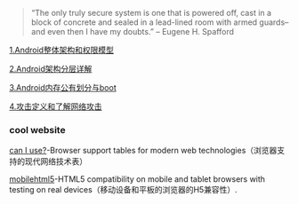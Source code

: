 > “The only truly secure system is one that is powered off, cast in a block of concrete and sealed in a lead-lined room with armed guards–and even then I have my doubts.” – Eugene H. Spafford

[1.Android整体架构和权限模型](https://github.com/ChenSiLiang/securdroid/blob/master/1.%E6%9E%B6%E6%9E%84%E5%92%8C%E6%9D%83%E9%99%90%E6%A8%A1%E5%9E%8B/Android%E6%9E%B6%E6%9E%84%E5%92%8C%E6%9D%83%E9%99%90%E6%A8%A1%E5%9E%8B.md)

[2.Android架构分层详解](https://github.com/ChenSiLiang/securdroid/blob/master/2.%E6%9E%B6%E6%9E%84%E5%88%86%E5%B1%82%E8%AF%A6%E8%A7%A3/%E6%B7%B1%E5%85%A5%E7%90%86%E8%A7%A3Android%E5%B1%82%E7%BA%A7.md)

[3.Android内存公有划分与boot](https://github.com/ChenSiLiang/securdroid/blob/master/3.%E5%86%85%E5%AD%98%E5%85%AC%E6%9C%89%E5%88%92%E5%88%86%E4%B8%8Eboot/%E5%86%85%E5%AD%98%E5%85%AC%E6%9C%89%E5%88%92%E5%88%86%E4%B8%8Eboot.md)

[4.攻击定义和了解网络攻击](https://github.com/ChenSiLiang/securdroid/tree/master/4.%E4%B8%80%E8%88%AC%E6%94%BB%E5%87%BB%E5%92%8C%E7%BD%91%E7%BB%9C%E6%94%BB%E5%87%BB)

### cool website

[can I use?](http://caniuse.com/#home)-Browser support tables for modern web technologies（浏览器支持的现代网络技术表）

[mobilehtml5](http://mobilehtml5.org/)-HTML5 compatibility on mobile and tablet browsers with testing on real devices（移动设备和平板的浏览器的H5兼容性）.



